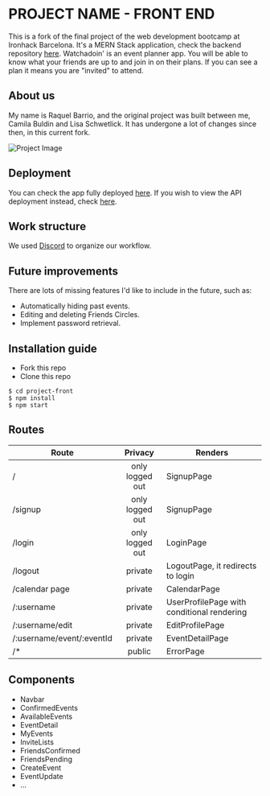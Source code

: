 # PROJECT NAME - FRONT END

This is a fork of the final project of the web development bootcamp at Ironhack Barcelona. It's a MERN Stack application, check the backend repository [here](https://github.com/Gatchan1/watchadoin-back).
Watchadoin' is an event planner app. You will be able to know what your friends are up to and join in on their plans. If you can see a plan it means you are "invited" to attend.

## About us
My name is Raquel Barrio, and the original project was built between me, Camila Buldin and Lisa Schwetlick. It has undergone a lot of changes since then, in this current fork.

![Project Image](https://res.cloudinary.com/dqzjo5wsl/image/upload/v1694678259/watcha-front_hlawdu.png "Project Image")

## Deployment
You can check the app fully deployed [here](https://watchadoin.netlify.app/). If you wish to view the API deployment instead, check [here](https://watchadoin.fly.dev/).

## Work structure
We used [Discord](https://discord.com/) to organize our workflow.

## Future improvements
There are lots of missing features I'd like to include in the future, such as:

- Automatically hiding past events.
- Editing and deleting Friends Circles.
- Implement password retrieval.

## Installation guide
- Fork this repo
- Clone this repo 

```shell
$ cd project-front
$ npm install
$ npm start
```

## Routes
| Route                                     | Privacy         | Renders                  |
| ------------------------------------------| :-------------: | ------------------------ |
| /                                         | only logged out | SignupPage                 |
| /signup                                   | only logged out | SignupPage               |
| /login                                    | only logged out | LoginPage                |
| /logout                                   | private         | LogoutPage, it redirects to login |
| /calendar page                            | private         | CalendarPage            |
| /:username                        | private         | UserProfilePage with conditional rendering |
| /:username/edit                   | private         | EditProfilePage          |
| /:username/event/:eventId         | private         | EventDetailPage        |
| /*                                        | public          | ErrorPage                |



## Components
- Navbar
- ConfirmedEvents
- AvailableEvents
- EventDetail
- MyEvents
- InviteLists
- FriendsConfirmed
- FriendsPending
- CreateEvent
- EventUpdate
- ...
